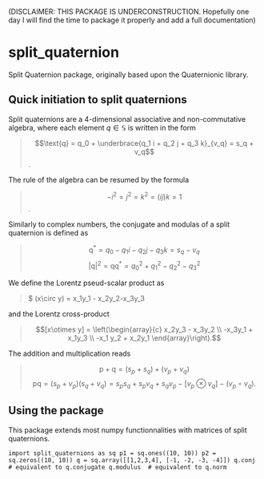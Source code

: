 (DISCLAIMER: THIS PACKAGE IS UNDERCONSTRUCTION. Hopefully one day I will find the time to package it properly and add a full documentation)

# split_quaternion
Split Quaternion package, originally based upon the Quaternionic library.

## Quick initiation to split quaternions
Split quaternions are a 4-dimensional associative and non-commutative algebra, where each element $q\in\mathbb{S}$ is written in the form
 > $$\text{q} = q_0 + \underbrace{q_1 i + q_2 j + q_3 k}_{v_q} = s_q + v_q$$.

The rule of the algebra can be resumed by the formula
> $$-i^2 = j^2 = k^2 = (ij)k = 1 $$.

Similarly to complex numbers, the conjugate and modulas of a split quaternion is defined as 
> $$\text{q}^\ast = q_0 - q_1 i - q_2 j - q_3 k = s_q - v_q$$
> $$|\text{q}|^2 = \text{q}\text{q}^\ast = q_0^2 + q_1^2 - q_2^2 - q_3^2 $$

We define the Lorentz pseud-scalar product as 
> $ (x\circ y) = x_1y_1 - x_2y_2-x_3y_3

and the Lorentz cross-product
> $$[x\otimes y] = \left(\begin{array}{c} x_2y_3 - x_3y_2 \\
> -x_3y_1 + x_1y_3 \\
> -x_1 y_2 + x_2y_1
\end{array}\right).$$

The addition and multiplication reads
> $$\text{p}+\text{q} = (s_p + s_q) + (v_p + v_q)$$
> $$\text{pq} = (s_p + v_p)(s_q + v_q) = s_p s_q + s_p v_q + s_q v_p - [v_p\otimes v_q] -  (v_p\circ v_q).$$

## Using the package
This package extends most numpy functionnalities with matrices of split quaternions.

`import split_quaternions as sq
p1 = sq.ones((10, 10))
p2 = sq.zeros((10, 10))
q = sq.array([[1,2,3,4], [-1, -2, -3, -4]])
q.conj  # equivalent to q.conjugate
q.modulus  # equivalent to q.norm`

